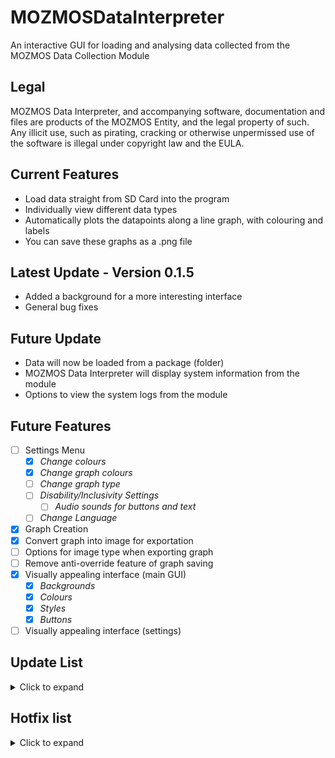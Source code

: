 # MOZMOSDataInterpreter
An interactive GUI for loading and analysing data collected from the MOZMOS Data Collection Module

## Legal
MOZMOS Data Interpreter, and accompanying software, documentation and files are products of the MOZMOS Entity, and the legal property of such. Any illicit use, such as pirating, cracking or otherwise unpermissed use of the software is illegal under copyright law and the EULA.

## Current Features
* Load data straight from SD Card into the program
* Individually view different data types
* Automatically plots the datapoints along a line graph, with colouring and labels
* You can save these graphs as a .png file

## Latest Update - Version 0.1.5
* Added a background for a more interesting interface
* General bug fixes

## Future Update
* Data will now be loaded from a package (folder)
* MOZMOS Data Interpreter will display system information from the module
* Options to view the system logs from the module

## Future Features
- [ ] Settings Menu
    - [x] _Change colours_
    - [x] _Change graph colours_
    - [ ] _Change graph type_
    - [ ] _Disability/Inclusivity Settings_
        - [ ] _Audio sounds for buttons and text_
    - [ ] _Change Language_
- [x] Graph Creation
- [x] Convert graph into image for exportation
- [ ] Options for image type when exporting graph
- [ ] Remove anti-override feature of graph saving
- [x] Visually appealing interface (main GUI)
    - [x] _Backgrounds_
    - [x] _Colours_
    - [x] _Styles_
    - [x] _Buttons_
- [ ] Visually appealing interface (settings)
    
## Update List

<details>
   <summary>Click to expand</summary>
   
   #### Version 0.1.5
   * Added a background for a more interesting interface
   * General bug fixes
   
   #### Version 0.1.4
   * Introducing a settings menu!
    * 5 new themes for the graph to add flair
        * _Light Theme - A default theme, suitable for presentations and office meetings_
        * _Dark Theme - A darker theme for more modernistic feels_
        * _Desert Theme - A stylised theme for more specific applications_
        * _Oceanic Theme - An ocean-based theme, perfect for what MOZMOS is related to_
        * _MOZ-Theme - A custom theme based on the MOZMOS Colour Pallete_
    * Graph, Accessibility and Language content will be added in future updates
   * Modular fashion for theme changing
   * Themes are applied when saving images
   * General bug fixes

   #### Version 0.1.3
   * You can now save graphs as an image
   * Saved image's file name correlates to the type of data being shown
    * _Note that if there is an image with the identical name, it will override it_
   * Added stylised buttons and better spacing for a more intuitive user interface
    * _Buttons are now disabled before uploading data to prevent blank graphs from appearing
    * _Download Image button does not appear until data has been uploaded_
   * Graph will automatically update with the filtered data, including retaining the same colour for a more detailed look
   * Added automatic labelling of data points
   * General bug fixes

   #### Version 0.1.2
   * Created algorithm to generate graphs based on data
    * _Uses time as the x-axis, and the actual data points for the y-axis_
   * Embedded the graph into the TKinter software, so it will be manipulatable.
   * Graph algorithm automatically discerns between data types, and will colour and label each line accordingly
   * General Bug Fixes

   #### Version 0.1.1
   * Created the main GUI page
   * Created the algorithm to import the file, and backup systems in case something goes wrong with the import (including if something goes wrong)
   * Created stub buttons for data filtering
   * Created algorithm to read the data, and filter out any excess data so it can be cleanly split into groups of 4 (1 array position per data), and added these groups into a multi-dimensional array

</details>


## Hotfix list
<details>
   <summary>Click to expand</summary>
   
   #### Version 0.1.3
   * Hotfix 1: Fixed bug where uploading a second file would raise an error, and graph wouldn't display
   * Hotfix 2: Fixed bug where system would raise an error when data was already uploaded and user would cancel a second upload of data

</details>
